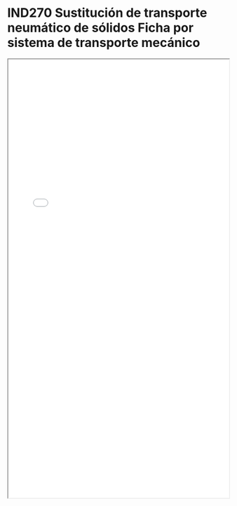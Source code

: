 
# IND270  Sustitución de transporte neumático de sólidos Ficha por sistema de transporte mecánico

<iframe src="../IND270  Sustitución de transporte neumático de sólidos Ficha por sistema de transporte mecánico.pdf" width="100%" height="1000px"></iframe>

